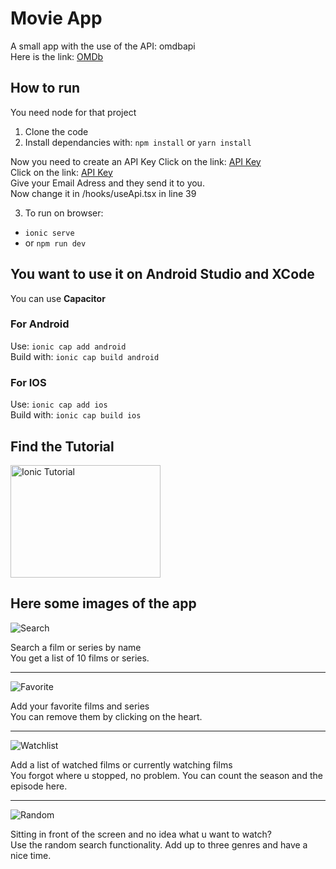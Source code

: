 # Movie App

A small app with the use of the API: omdbapi <br/>
Here is the link: [OMDb](http://www.omdbapi.com/)

## How to run
You need node for that project

1. Clone the code
2. Install dependancies with: `npm install` or  `yarn install`

Now you need to create an API Key
  Click on the link: [API Key](http://www.omdbapi.com/apikey.aspx) <br/>
  Click on the link: [API Key](http://www.omdbapi.com/apikey.aspx) <br/>
  Give your Email Adress and they send it to you. <br/>
  Now change it in /hooks/useApi.tsx in line 39


3. To run on browser:
- `ionic serve`
- or `npm run dev`




## You want to use it on Android Studio and XCode

You can use **Capacitor**

### For Android

Use:  `ionic cap add android` <br/>
Build with:  `ionic cap build android`

### For IOS

Use:  `ionic cap add ios` <br/>
Build with:  `ionic cap build ios`

## Find the Tutorial

<a href="https://youtu.be/xn-qpnT2n3Q" target="_blank"><img src="http://img.youtube.com/vi/xn-qpnT2n3Q/0.jpg"
alt="Ionic Tutorial" width="240" height="180" /></a>


## Here some images of the app

![Search](https://github.com/4mierS/movieApp/blob/7e6b25351a1213f12ffa9f416a5525e1fc781d2b/public/images/Screenshot%202024-09-28%20203358.png)

Search a film or series by name </br>
You get a list of 10 films or series.
___

![Favorite](https://github.com/4mierS/movieApp/blob/random_film_search_%238/public/images/Screenshot%202024-09-28%20203617.png)

Add your favorite films and series </br>
You can remove them by clicking on the heart.

___

![Watchlist](https://github.com/4mierS/movieApp/blob/random_film_search_%238/public/images/Screenshot%202024-09-28%20203638.png)

Add a list of watched films or currently watching films <br/>
You forgot where u stopped, no problem. You can count the season and the episode here.

___

![Random](https://github.com/4mierS/movieApp/blob/random_film_search_%238/public/images/Screenshot%202024-09-28%20203706.png)

Sitting in front of the screen and no idea what u want to watch? <br/>
Use the random search functionality. Add up to three genres and have a nice time.